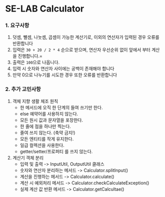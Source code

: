 # SE-LAB Calculator

### 1. 요구사항
1. 덧셈, 뺄셈, 나눗셈, 곱셈이 가능한 계산기로, 이외의 연산자가 입력된 경우 오류를 반환합니다
2. 입력은 `30 + 20 / 2 * 4` 순으로 받으며, 연산자 우선순위 없이 앞에서 부터 계산을 진행합니다.=
3. 출력은 `100`으로 나옵니다.
4. 입력 시 숫자와 연산자 사이에는 공백이 존재해야 합니다
5. 만약 0으로 나누기를 시도한 경우 또한 오류를 반환합니다


### 2. 추가 고민사항
1. 객체 지향 생활 체조 원칙
   - 한 메서드에 오직 한 단계의 들여 쓰기만 한다.
   - else 예약어를 사용하지 않는다.
   - 모든 원시 값과 문자열을 포장한다.
   - 한 줄에 점을 하나만 찍는다.
   - 줄여 쓰지 않는다. (축약 금지!)
   - 모든 엔티티를 작게 유지한다.
   - 일급 컬렉션을 사용한다.
   - getter/setter/프로퍼티 를 쓰지 않는다.
2. 계산기 객체 분리
   - 입력 및 출력 -> InputUtil, OutputUtil 클래스
   - 숫자와 연산자 분리하는 메서드 -> Calculator.splitInput()
   - 계산을 진행하는 메서드 -> Calculator.calculate()
   - 계산 시 예외처리 메서드 -> Calculator.checkCalculateException()
   - 실제 계산 값 반환 메서드 -> Calculator.getCalcultae()


